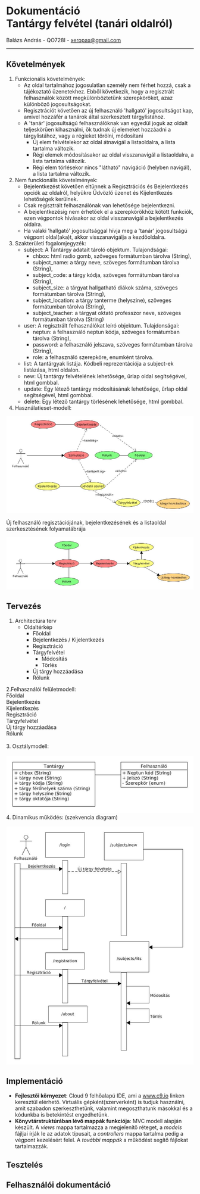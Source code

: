 # Dokumentáció </br>Tantárgy felvétel (tanári oldalról)

Balázs András - QO728I - xeropax@gmail.com

------

## Követelmények
1. Funkcionális követelmények:
    * Az oldal tartalmához jogosulatlan személy nem férhet hozzá, csak a tájékoztató üzenetekhez. Ebből következik, hogy a regisztrált felhasználók között megkülönböztetünk szerepköröket, azaz különböző jogosultságokat.
    * Regisztrációt követően az új felhasználó 'hallgató' jogosultságot kap, amivel hozzáfér a tanárok által szerkesztett tárgylistához.
    * A 'tanár' jogosultságú felhasználóknak van egyedül joguk az oldalt teljeskörűen kihasználni, ők tudnak új elemeket hozzáadni a tárgylistához, vagy a régieket törölni, módosítani 
        * Új elem felvételekor az oldal átnavigál a listaoldalra, a lista tartalma változik.
        * Régi elemek módosításakor az oldal visszanavigál a listaoldalra, a lista tartalma változik.
        * Régi elem törlésekor nincs "látható" navigáció (helyben navigál), a lista tartalma változik.
2. Nem funckionális követelmények:
    * Bejelentkezést követően eltűnnek a Regisztrációs és Bejelentkezés opciók az oldalról, helyükre Üdvözlő üzenet és Kijelentkezés lehetőségek kerülnek.
    * Csak regisztrált felhasználónak van lehetősége bejelentkezni.
    * A bejelentkezésig nem érhetőek el a szerepkörökhöz kötött funkciók, ezen végpontok hívásakor az oldal visszanavigál a bejelentkezés oldalra.
    * Ha valaki 'hallgató' jogosultsággal hívja meg a 'tanár' jogosultságú végpont oldal(aka)t, akkor visszanavigálja a kezdőoldalra.
3. Szakterületi fogalomjegyzék:
    * subject: A Tantárgy adatait tároló objektum. Tulajondságai: 
        * chbox: html radio gomb, szöveges formátumban tárolva (String),
        * subject_name: a tárgy neve, szöveges formátumban tárolva (String),
        * subject_code: a tárgy kódja, szöveges formátumban tárolva (String),
        * subject_size: a tárgyat hallgatható diákok száma, szöveges formátumban tárolva (String),
        * subject_location: a tárgy tanterme (helyszine), szöveges formátumban tárolva (String),
        * subject_teacher: a tárgyat oktató professzor neve, szöveges formátumban tárolva (String)
    * user: A regisztrált felhasználókat leíró objektum. Tulajdonságai:
        * neptun: a felhasználó neptun kódja, szöveges formátumban tárolva (String),
        * password: a felhasználó jelszava, szöveges formátumban tárolva (String),
        * role: a felhasználó szerepköre, enumként tárolva.
    * list: A tantárgyak listája. Kódbeli reprezentációja a subject-ek listázása, html oldalon.
    * new: Új tantárgy felvételének lehetősége, űrlap oldal segítségével, html gombbal.
    * update: Egy létező tantárgy módosításának lehetősége, űrlap oldal segítségével, html gombbal.
    * delete: Egy létező tantárgy törlésének lehetősége, html gombbal.
4. Használatieset-modell:

![Ábra](https://raw.githubusercontent.com/weeez/beadando/master/public/pics/dokum.jpg "")

Új felhasználó regisztációjának, bejelentkezésének és a listaoldal szerkesztésének folyamatábrája

![Ábra](https://raw.githubusercontent.com/weeez/beadando/master/public/pics/kep.jpg "")

## Tervezés
1. Architectúra terv
    * Oldaltérkép
        * Főoldal
        * Bejelentkezés / Kijelentkezés
        * Regisztráció
        * Tárgyfelvétel 
            * Módosítás
            * Törlés
        * Új tárgy hozzáadása
        * Rólunk

2.Felhasználói felületmodell:</br>
Főoldal</br>
Bejelentkezés</br>
Kijelentkezés</br>
Regisztráció</br>
Tárgyfelvétel</br>
Új tárgy hozzáadása</br>
Rólunk</br>
</br>
3. Osztálymodell:</br>
</br>
![Ábra](https://raw.githubusercontent.com/weeez/beadando/master/public/pics/osztalymodell.jpg "")
</br>
4. Dinamikus működés: (szekvencia diagram)</br>
</br>
![Ábra](https://raw.githubusercontent.com/weeez/beadando/master/public/pics/diagram.jpg "")

## Implementáció
* __Fejlesztői környezet__: Cloud 9 felhőalapú IDE, ami a www.c9.io linken keresztül elérhető. Virtuális gépként(szerverként) is tudjuk használni, amit szabadon szerkeszthetünk, valamint megoszthatunk másokkal és a kódunkba is betekintést engedhetünk.
* __Könyvtárstruktúrában lévő mappák funkciója__: MVC modell alapján készült. A *views* mappa tartalmazza a megjelenítő réteget, a *models* fájljai írják le az adatok típusait, a *controllers* mappa tartalma pedig a végpont kezelésért felel. A *további mappák* a működést segítő fájlokat tartalmazzák.


## Tesztelés
## Felhasználói dokumentáció
